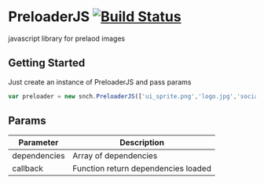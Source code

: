 PreloaderJS [![Build Status](https://travis-ci.org/PauloSanches/PreloaderJS.svg?branch=master)](https://travis-ci.org/PauloSanches/PreloaderJS)
==========

javascript library for prelaod images

## Getting Started
Just create an instance of PreloaderJS and pass params
````js
var preloader = new snch.PreloaderJS(['ui_sprite.png','logo.jpg','social_sprite.png'], onComplete]);
````

## Params

| Parameter     | Description       |
|---------------|-------------------|
| dependencies      | Array of dependencies     |
| callback      | Function  return dependencies loaded   |
